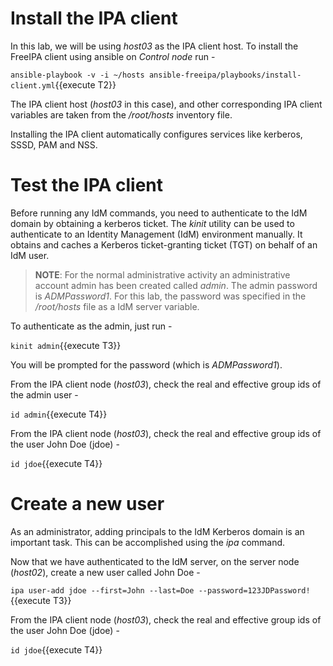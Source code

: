 # Install the IPA client 

In this lab, we will be using *host03* as the IPA client host. To install the FreeIPA client using ansible on *Control node* run -

`ansible-playbook -v -i ~/hosts ansible-freeipa/playbooks/install-client.yml`{{execute T2}}

The IPA client host (*host03* in this case), and other corresponding IPA client variables are taken from the */root/hosts* inventory file. 

Installing the IPA client automatically configures services like kerberos, SSSD, PAM and NSS. 

# Test the IPA client

Before running any IdM commands, you need to authenticate to the IdM domain by obtaining a kerberos ticket. The *kinit* utility can be used to authenticate to an Identity Management (IdM) environment manually. It obtains and caches a Kerberos ticket-granting ticket (TGT) on behalf of an IdM user.

> __NOTE__:  For the normal administrative activity an administrative account admin has been created called *admin*. The admin password is *ADMPassword1*. For this lab, the password was specified in the */root/hosts* file as a IdM server variable. 

To authenticate as the admin, just run -

`kinit admin`{{execute T3}}

You will be prompted for the password (which is *ADMPassword1*).

From the IPA client node (*host03*), check the real and effective group ids of the admin user - 

`id admin`{{execute T4}}

From the IPA client node (*host03*), check the real and effective group ids of the user John Doe (jdoe) - 

`id jdoe`{{execute T4}}

# Create a new user 

As an administrator, adding principals to the IdM Kerberos domain is an important task. This can be accomplished using the *ipa* command.

Now that we have authenticated to the IdM server, on the server node (*host02*), create a new user called John Doe -

`ipa user-add jdoe --first=John --last=Doe --password=123JDPassword!`{{execute T3}}

From the IPA client node (*host03*), check the real and effective group ids of the user John Doe (jdoe) - 

`id jdoe`{{execute T4}}

 
